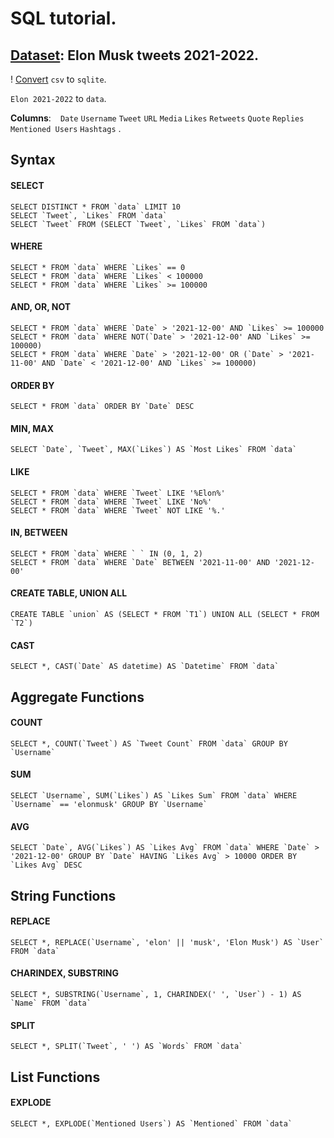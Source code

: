 # SQL tutorial.
## [Dataset](https://www.kaggle.com/datasets/hisanai/elon-musk-tweets-5-years?select=Elon+2021-2022.csv): Elon Musk tweets 2021-2022.

! [Convert](https://www.rebasedata.com/convert-csv-to-sqlite-online) `csv` to `sqlite`.

`Elon 2021-2022` to `data`.

__Columns__:
  ` `
  `Date`
  `Username`
  `Tweet`
  `URL`
  `Media`
  `Likes`
  `Retweets`
  `Quote`
  `Replies`
  `Mentioned Users`
  `Hashtags`
.

## Syntax

#### SELECT
    SELECT DISTINCT * FROM `data` LIMIT 10
    SELECT `Tweet`, `Likes` FROM `data`
    SELECT `Tweet` FROM (SELECT `Tweet`, `Likes` FROM `data`)

#### WHERE
    SELECT * FROM `data` WHERE `Likes` == 0
    SELECT * FROM `data` WHERE `Likes` < 100000
    SELECT * FROM `data` WHERE `Likes` >= 100000

#### AND, OR, NOT
    SELECT * FROM `data` WHERE `Date` > '2021-12-00' AND `Likes` >= 100000
    SELECT * FROM `data` WHERE NOT(`Date` > '2021-12-00' AND `Likes` >= 100000)
    SELECT * FROM `data` WHERE `Date` > '2021-12-00' OR (`Date` > '2021-11-00' AND `Date` < '2021-12-00' AND `Likes` >= 100000)

#### ORDER BY
    SELECT * FROM `data` ORDER BY `Date` DESC

#### MIN, MAX
    SELECT `Date`, `Tweet`, MAX(`Likes`) AS `Most Likes` FROM `data`

#### LIKE
    SELECT * FROM `data` WHERE `Tweet` LIKE '%Elon%'
    SELECT * FROM `data` WHERE `Tweet` LIKE 'No%'
    SELECT * FROM `data` WHERE `Tweet` NOT LIKE '%.'

#### IN, BETWEEN
    SELECT * FROM `data` WHERE ` ` IN (0, 1, 2)
    SELECT * FROM `data` WHERE `Date` BETWEEN '2021-11-00' AND '2021-12-00'

#### CREATE TABLE, UNION ALL
    CREATE TABLE `union` AS (SELECT * FROM `T1`) UNION ALL (SELECT * FROM `T2`)

#### CAST
    SELECT *, CAST(`Date` AS datetime) AS `Datetime` FROM `data`

## Aggregate Functions

#### COUNT
    SELECT *, COUNT(`Tweet`) AS `Tweet Count` FROM `data` GROUP BY `Username`
#### SUM
    SELECT `Username`, SUM(`Likes`) AS `Likes Sum` FROM `data` WHERE `Username` == 'elonmusk' GROUP BY `Username`
#### AVG
    SELECT `Date`, AVG(`Likes`) AS `Likes Avg` FROM `data` WHERE `Date` > '2021-12-00' GROUP BY `Date` HAVING `Likes Avg` > 10000 ORDER BY `Likes Avg` DESC

## String Functions

#### REPLACE
    SELECT *, REPLACE(`Username`, 'elon' || 'musk', 'Elon Musk') AS `User` FROM `data`

#### CHARINDEX, SUBSTRING
    SELECT *, SUBSTRING(`Username`, 1, CHARINDEX(' ', `User`) - 1) AS `Name` FROM `data`

#### SPLIT
    SELECT *, SPLIT(`Tweet`, ' ') AS `Words` FROM `data`

## List Functions

#### EXPLODE
    SELECT *, EXPLODE(`Mentioned Users`) AS `Mentioned` FROM `data`












